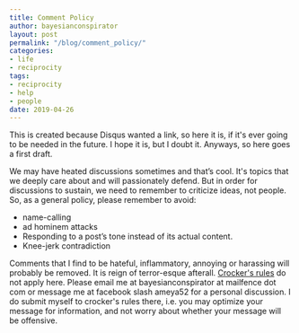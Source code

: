 ```yaml
---
title: Comment Policy
author: bayesianconspirator
layout: post
permalink: "/blog/comment_policy/"
categories:
- life
- reciprocity
tags:
- reciprocity
- help
- people
date: 2019-04-26
---
```


This is created because Disqus wanted a link, so here it is, if it's ever going to be needed in the future. I hope it is, but I doubt it. Anyways, so here goes a first draft. 

We may have heated discussions sometimes and that’s cool. It's topics that we deeply care about and will passionately defend. But in order for discussions to sustain, we need to remember to criticize ideas, not people. So, as a general policy, please remember to avoid:

 * name-calling
 * ad hominem attacks
 * Responding to a post’s tone instead of its actual content.
 * Knee-jerk contradiction

Comments that I find to be hateful, inflammatory, annoying or harassing will probably be removed. It is reign of terror-esque afterall. [Crocker's rules](https://wiki.lesswrong.com/wiki/Crocker%27s_rules) do not apply here. Please email me at bayesianconspirator at mailfence dot com or message me at facebook slash ameya52 for a personal discussion. I do submit myself to crocker's rules there, i.e. you may optimize your message for information, and not worry about whether your message will be offensive.
